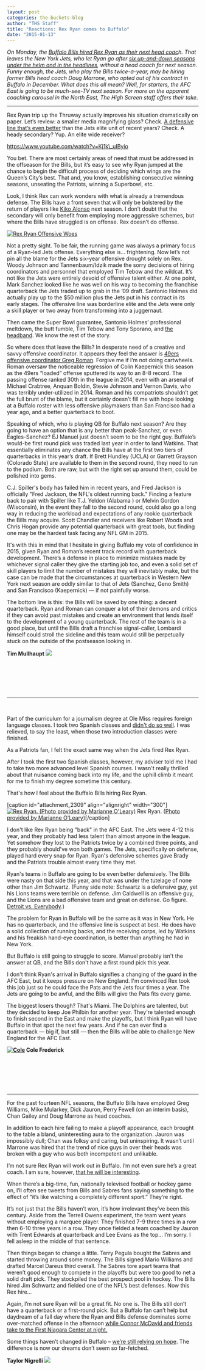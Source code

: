 ```yaml
---
layout: post
categories: the-buckets-blog
author: "THS Staff"
title: "Reactions: Rex Ryan comes to Buffalo"
date: "2015-01-13"
---
```


_On Monday, the [Buffalo Bills hired Rex Ryan as their next head coac](http://www.usatoday.com/story/sports/nfl/bills/2015/01/11/rex-ryan-bills-head-coach/21590405/)h. That leaves the New York Jets, who let Ryan go after [six up-and-down seasons under the helm and in the headlines](http://grantland.com/features/rexs-last-stand/), without a head coach for next season. Funny enough, the Jets, who play the Bills twice-a-year, may be hiring former Bills head coach Doug Marrone, who opted out of his contract in Buffalo in December. What does this all mean? Well, for starters, the AFC East is going to be much-see-TV next season. For more on the apparent coaching carousel in the North East, The High Screen staff offers their take._

* * *

Rex Ryan trip up the Thruway actually improves his situation dramatically on paper. Let’s review: a smaller media magnifying glass? Check. [A defensive line that’s even better](http://www.boston.com/sports/football/patriots/extra_points/2014/10/bill_belichick_buffalo_bills_defensive_line_is_har.html) than the Jets elite unit of recent years? Check. A heady secondary? Yup. An elite wide receiver?

https://www.youtube.com/watch?v=Kj1k\_uIByio

You bet. There are most certainly areas of need that must be addressed in the offseason for the Bills, but it’s easy to see why Ryan jumped at the chance to begin the difficult process of deciding which wings are the Queen’s City’s best. That and, you know, establishing consecutive winning seasons, unseating the Patriots, winning a Superbowl, etc.

Look, I think Rex can work wonders with what is already a tremendous defense. The Bills have a front seven that will only be bolstered by the return of players like [Kiko Alonso](http://www.buffalobills.com/news/article-1/Kiko-Alonso-progressing-but-a-lot-of-ground-to-cover/f8091c76-7e2e-4a61-987b-3e133075026f) next season. I don’t doubt that the secondary will only benefit from employing more aggressive schemes, but where the Bills have struggled is on offense. Rex doesn’t do offense.

[![Rex Ryan Offensive Woes](images/Rex-Ryan-Offensive-Woes.png)](http://www.thehighscreen.com/wp-content/uploads/2015/01/Rex-Ryan-Offensive-Woes.png)

Not a pretty sight. To be fair, the running game was always a primary focus of a Ryan-led Jets offense. Everything else is… frightening. Now let’s not pin all the blame for the Jets six-year offensive drought solely on Rex. Woody Johnson and Tannenbaum/Idzik made the sorry decisions of hiring coordinators and personnel that employed Tim Tebow and the wildcat. It’s not like the Jets were entirely devoid of offensive talent either. At one point, Mark Sanchez looked like he was well on his way to becoming the franchise quarterback the Jets traded up to grab in the ’09 draft. Santonio Holmes did actually play up to the $50 million plus the Jets put in his contract in its early stages. The offensive line was borderline elite and the Jets were only a skill player or two away from transforming into a juggernaut.

Then came the Super Bowl guarantee, Santonio Holmes’ professional meltdown, the butt fumble, Tim Tebow and Tony Sporano, and [the headband](http://thenypost.files.wordpress.com/2013/09/sanchez9.jpg). We know the rest of the story.

So where does that leave the Bills? In desperate need of a creative and savvy offensive coordinator. It appears they feel the answer is [49ers offensive coordinator Greg Roman](http://profootballtalk.nbcsports.com/2015/01/11/report-greg-roman-expected-to-join-rex-ryan-in-buffalo). Forgive me if I’m not doing cartwheels. Roman oversaw the noticeable regression of Colin Kaepernick this season as the 49ers “loaded” offense sputtered its way to an 8-8 record. The passing offense ranked 30th in the league in 2014, even with an arsenal of Michael Crabtree, Anquan Boldin, Stevie Johnson and Vernon Davis, who was terribly under-utilized in 2014. Roman and his compatriots shouldn’t get the full brunt of the blame, but it certainly doesn’t fill me with hope looking at a Buffalo roster with less offensive playmakers than San Francisco had a year ago, and a better quarterback to boot.

Speaking of which, who _is_ playing QB for Buffalo next season? Are they going to have an option that is any better than peak-Sanchez, or even Eagles-Sanchez? EJ Manuel just doesn’t seem to be the right guy. Buffalo’s would-be first round pick was traded last year in order to land Watkins. That essentially eliminates any chance the Bills have at the first two tiers of quarterbacks in this year’s draft. If Brett Hundley (UCLA) or Garrett Grayson (Colorado State) are available to them in the second round, they need to run to the podium. Both are raw, but with the right set up around them, could be polished into gems.

C.J. Spiller's body has failed him in recent years, and Fred Jackson is officially "Fred Jackson, the NFL's oldest running back." Finding a feature back to pair with Spiller like T.J. Yeldon (Alabama ) or Melvin Gordon (Wisconsin), in the event they fall to the second round, could also go a long way in reducing the workload and expectations of any rookie quarterback the Bills may acquire. Scott Chandler and receivers like Robert Woods and Chris Hogan provide any potential quarterback with great tools, but finding one may be the hardest task facing any NFL GM in 2015.

It's with this in mind that I hesitate in giving Buffalo my vote of confidence in 2015, given Ryan and Roman’s recent track record with quarterback development. There’s a defense in place to minimize mistakes made by whichever signal caller they give the starting job too, and even a solid set of skill players to limit the number of mistakes they will inevitably make, but the case can be made that the circumstances at quarterback in Western New York next season are oddly similar to that of Jets (Sanchez, Geno Smith) and San Francisco (Kaepernick) — if not painfully worse.

The bottom line is this: the Bills will be saved by one thing: a decent quarterback. Ryan and Roman can conquer a lot of their demons and critics if they can avoid past mistakes and create an environment that lends itself to the development of a young quarterback. The rest of the team is in a good place, but until the Bills draft a franchise signal-caller, Lombardi himself could stroll the sideline and this team would still be perpetually stuck on the outside of the postseason looking in.

**Tim Mullhaupt** [![](images/ME-150x150.jpg)](http://www.thehighscreen.com/wp-content/uploads/2014/07/ME.jpg)

 

 

 

* * *

 

Part of the curriculum for a journalism degree at Ole Miss requires foreign language classes. I took two Spanish classes and [didn't do so well](https://www.youtube.com/watch?v=uOpjYE-iPnY). I was relieved, to say the least, when those two introduction classes were finished.

As a Patriots fan, I felt the exact same way when the Jets fired Rex Ryan.

After I took the first two Spanish classes, however, my adviser told me I had to take two more advanced level Spanish courses. I wasn't really thrilled about that nuisance coming back into my life, and the uphill climb it meant for me to finish my degree sometime this century.

That's how I feel about the Buffalo Bills hiring Rex Ryan.

\[caption id="attachment\_2309" align="alignright" width="300"\][![Rex Ryan. (Photo provided by  Marianne O'Leary)](images/6274195289_5b174a1cd8_z-300x225.jpg)](http://www.thehighscreen.com/wp-content/uploads/2015/01/6274195289_5b174a1cd8_z-e1421109627692.jpg) Rex Ryan. ([Photo provided by Marianne O'Leary](http://www.flickr.com/photos/marianne_oleary/6274195289/in/photolist-ayqTER-a6xcAH-fPTiRD-6PUycy-86Cxnq-ayqUrD-aAuo79-9JR2j-4CnsoB-iJLN1B-aWEDZ-37BfK-jJxxak-jJwxKH-jJyVCW-ar53qG-jJxjZZ-jJyNpY-jJzvDJ-jJyQQu))\[/caption\]

I don't like Rex Ryan being "back" in the AFC East. The Jets were 4-12 this year, and they probably had less talent than almost anyone in the league. Yet somehow they lost to the Patriots twice by a combined three points, and they probably should've won both games. The Jets, specifically on defense, played hard every snap for Ryan. Ryan's defensive schemes gave Brady and the Patriots trouble almost every time they met.

Ryan's teams in Buffalo are going to be even better defensively. The Bills were nasty on that side this year, and that was under the tutelage of none other than Jim Schwartz. (Funny side note: Schwartz is a defensive guy, yet his Lions teams were terrible on defense. Jim Caldwell is an offensive guy, and the Lions are a bad offensive team and great on defense. Go figure. [Detroit vs. Everybody](https://www.youtube.com/watch?v=vjUgJ6Cw5PU).)

The problem for Ryan in Buffalo will be the same as it was in New York. He has no quarterback, and the offensive line is suspect at best. He does have a solid collection of running backs, and the receiving corps, led by Watkins and his freakish hand-eye coordination, is better than anything he had in New York.

But Buffalo is still going to struggle to score. Manuel probably isn't the answer at QB, and the Bills don't have a first round pick this year.

I don't think Ryan's arrival in Buffalo signifies a changing of the guard in the AFC East, but it keeps pressure on New England. I'm convinced Rex took this job just so he could face the Pats and the Jets four times a year. The Jets are going to be awful, and the Bills will give the Pats fits every game.

The biggest losers though? That's Miami. The Dolphins are talented, but they decided to keep Joe Philbin for another year. They're talented enough to finish second in the East and make the playoffs, but I think Ryan will have Buffalo in that spot the next few years. And if he can ever find a quarterback — big if, but still — then the Bills will be able to challenge New England for the AFC East.

 **[![Cole](http://www.thehighscreen.com/wp-content/uploads/2014/09/Attachment-1-150x150.jpeg)](http://www.thehighscreen.com/wp-content/uploads/2014/09/Attachment-1.jpeg) Cole Frederick**

 

 

 

* * *

For the past fourteen NFL seasons, the Buffalo Bills have employed Greg Williams, Mike Mularkey, Dick Jauron, Perry Fewell (on an interim basis), Chan Gailey and Doug Marrone as head coaches.

In addition to each hire failing to make a playoff appearance, each brought to the table a bland, uninteresting aura to the organization. Jauron was impossibly dull; Chan was folksy and caring, but uninspiring. It wasn’t until Marrone was hired that the trend of nice guys in over their heads was broken with a guy who was both incompetent and unlikable.

I’m not sure Rex Ryan will work out in Buffalo. I’m not even sure he’s a great coach. I am sure, however, [that he will be interesting](http://ftw.usatoday.com/2014/03/rex-ryan-reveals-the-fate-of-his-mark-sanchez-tattoo).

When there’s a big-time, fun, nationally televised football or hockey game on, I’ll often see tweets from Bills and Sabres fans saying something to the effect of “it’s like watching a completely different sport.” They’re right.

It’s not just that the Bills haven’t won, it’s how irrelevant they’ve been this century. Aside from the Terrell Owens experiment, the team went years without employing a marquee player. They finished 7-9 three times in a row then 6-10 three years in a row. They once fielded a team coached by Jauron with Trent Edwards at quarterback and Lee Evans as the top… I’m sorry. I fell asleep in the middle of that sentence.

Then things began to change a little. Terry Pegula bought the Sabres and started throwing around some money. The Bills signed Mario Williams and drafted Marcel Dareus third overall. The Sabres tore apart teams that weren’t good enough to compete in the playoffs but were too good to net a solid draft pick. They stockpiled the best prospect pool in hockey. The Bills hired Jim Schwartz and fielded one of the NFL’s best defenses. Now this Rex hire…

Again, I’m not sure Ryan will be a great fit. No one is. The Bills still don’t have a quarterback or a first-round pick. But a Buffalo fan can’t help but daydream of a fall day where the Ryan and Bills defense dominates some over-matched offense in the afternoon [while Connor McDavid and friends take to the First Niagara Center at night.](http://www.thehighscreen.com/2015/01/dishonor-for-connor-setting-the-odds-at-the-halfway-mark-for-landing-mcdavid/)

Some things haven’t changed in Buffalo – [we’re still relying on hope](http://www.thehighscreen.com/2014/09/buffalo-bills-new-owner/). The difference is now our dreams don’t seem so far-fetched.

**Taylor Nigrelli [![](images/Nigrellu-150x150.jpg)](http://www.thehighscreen.com/wp-content/uploads/2014/08/Nigrellu.jpg)**
